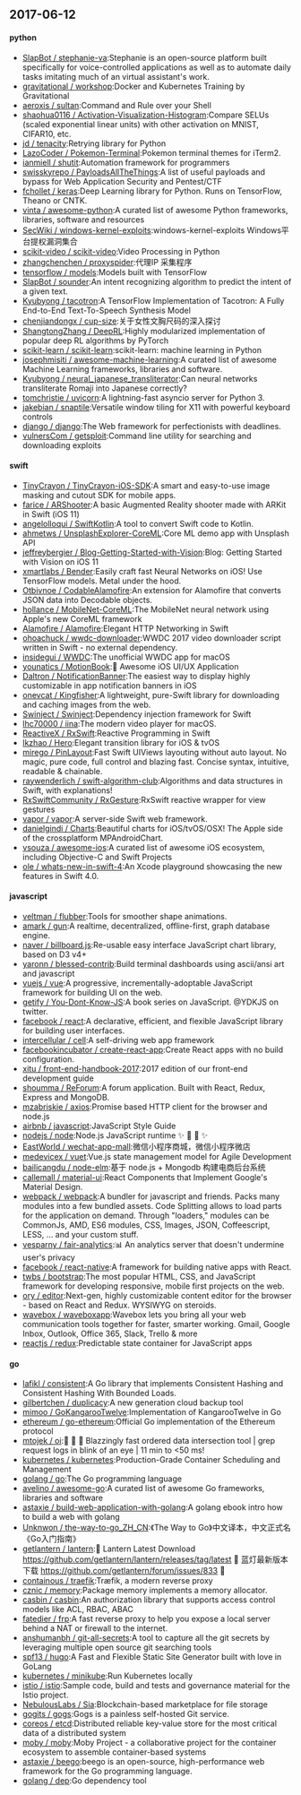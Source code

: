 ## 2017-06-12

#### python
* [SlapBot / stephanie-va](https://github.com/SlapBot/stephanie-va):Stephanie is an open-source platform built specifically for voice-controlled applications as well as to automate daily tasks imitating much of an virtual assistant's work.
* [gravitational / workshop](https://github.com/gravitational/workshop):Docker and Kubernetes Training by Gravitational
* [aeroxis / sultan](https://github.com/aeroxis/sultan):Command and Rule over your Shell
* [shaohua0116 / Activation-Visualization-Histogram](https://github.com/shaohua0116/Activation-Visualization-Histogram):Compare SELUs (scaled exponential linear units) with other activation on MNIST, CIFAR10, etc.
* [jd / tenacity](https://github.com/jd/tenacity):Retrying library for Python
* [LazoCoder / Pokemon-Terminal](https://github.com/LazoCoder/Pokemon-Terminal):Pokemon terminal themes for iTerm2.
* [ianmiell / shutit](https://github.com/ianmiell/shutit):Automation framework for programmers
* [swisskyrepo / PayloadsAllTheThings](https://github.com/swisskyrepo/PayloadsAllTheThings):A list of useful payloads and bypass for Web Application Security and Pentest/CTF
* [fchollet / keras](https://github.com/fchollet/keras):Deep Learning library for Python. Runs on TensorFlow, Theano or CNTK.
* [vinta / awesome-python](https://github.com/vinta/awesome-python):A curated list of awesome Python frameworks, libraries, software and resources
* [SecWiki / windows-kernel-exploits](https://github.com/SecWiki/windows-kernel-exploits):windows-kernel-exploits Windows平台提权漏洞集合
* [scikit-video / scikit-video](https://github.com/scikit-video/scikit-video):Video Processing in Python
* [zhangchenchen / proxyspider](https://github.com/zhangchenchen/proxyspider):代理IP 采集程序
* [tensorflow / models](https://github.com/tensorflow/models):Models built with TensorFlow
* [SlapBot / sounder](https://github.com/SlapBot/sounder):An intent recognizing algorithm to predict the intent of a given text.
* [Kyubyong / tacotron](https://github.com/Kyubyong/tacotron):A TensorFlow Implementation of Tacotron: A Fully End-to-End Text-To-Speech Synthesis Model
* [chenjiandongx / cup-size](https://github.com/chenjiandongx/cup-size):关于女性文胸尺码的深入探讨
* [ShangtongZhang / DeepRL](https://github.com/ShangtongZhang/DeepRL):Highly modularized implementation of popular deep RL algorithms by PyTorch
* [scikit-learn / scikit-learn](https://github.com/scikit-learn/scikit-learn):scikit-learn: machine learning in Python
* [josephmisiti / awesome-machine-learning](https://github.com/josephmisiti/awesome-machine-learning):A curated list of awesome Machine Learning frameworks, libraries and software.
* [Kyubyong / neural_japanese_transliterator](https://github.com/Kyubyong/neural_japanese_transliterator):Can neural networks transliterate Romaji into Japanese correctly?
* [tomchristie / uvicorn](https://github.com/tomchristie/uvicorn):A lightning-fast asyncio server for Python 3.
* [jakebian / snaptile](https://github.com/jakebian/snaptile):Versatile window tiling for X11 with powerful keyboard controls
* [django / django](https://github.com/django/django):The Web framework for perfectionists with deadlines.
* [vulnersCom / getsploit](https://github.com/vulnersCom/getsploit):Command line utility for searching and downloading exploits

#### swift
* [TinyCrayon / TinyCrayon-iOS-SDK](https://github.com/TinyCrayon/TinyCrayon-iOS-SDK):A smart and easy-to-use image masking and cutout SDK for mobile apps.
* [farice / ARShooter](https://github.com/farice/ARShooter):A basic Augmented Reality shooter made with ARKit in Swift (iOS 11)
* [angelolloqui / SwiftKotlin](https://github.com/angelolloqui/SwiftKotlin):A tool to convert Swift code to Kotlin.
* [ahmetws / UnsplashExplorer-CoreML](https://github.com/ahmetws/UnsplashExplorer-CoreML):Core ML demo app with Unsplash API
* [jeffreybergier / Blog-Getting-Started-with-Vision](https://github.com/jeffreybergier/Blog-Getting-Started-with-Vision):Blog: Getting Started with Vision on iOS 11
* [xmartlabs / Bender](https://github.com/xmartlabs/Bender):Easily craft fast Neural Networks on iOS! Use TensorFlow models. Metal under the hood.
* [Otbivnoe / CodableAlamofire](https://github.com/Otbivnoe/CodableAlamofire):An extension for Alamofire that converts JSON data into Decodable objects.
* [hollance / MobileNet-CoreML](https://github.com/hollance/MobileNet-CoreML):The MobileNet neural network using Apple's new CoreML framework
* [Alamofire / Alamofire](https://github.com/Alamofire/Alamofire):Elegant HTTP Networking in Swift
* [ohoachuck / wwdc-downloader](https://github.com/ohoachuck/wwdc-downloader):WWDC 2017 video downloader script written in Swift - no external dependency.
* [insidegui / WWDC](https://github.com/insidegui/WWDC):The unofficial WWDC app for macOS
* [younatics / MotionBook](https://github.com/younatics/MotionBook):📖 Awesome iOS UI/UX Application
* [Daltron / NotificationBanner](https://github.com/Daltron/NotificationBanner):The easiest way to display highly customizable in app notification banners in iOS
* [onevcat / Kingfisher](https://github.com/onevcat/Kingfisher):A lightweight, pure-Swift library for downloading and caching images from the web.
* [Swinject / Swinject](https://github.com/Swinject/Swinject):Dependency injection framework for Swift
* [lhc70000 / iina](https://github.com/lhc70000/iina):The modern video player for macOS.
* [ReactiveX / RxSwift](https://github.com/ReactiveX/RxSwift):Reactive Programming in Swift
* [lkzhao / Hero](https://github.com/lkzhao/Hero):Elegant transition library for iOS & tvOS
* [mirego / PinLayout](https://github.com/mirego/PinLayout):Fast Swift UIViews layouting without auto layout. No magic, pure code, full control and blazing fast. Concise syntax, intuitive, readable & chainable.
* [raywenderlich / swift-algorithm-club](https://github.com/raywenderlich/swift-algorithm-club):Algorithms and data structures in Swift, with explanations!
* [RxSwiftCommunity / RxGesture](https://github.com/RxSwiftCommunity/RxGesture):RxSwift reactive wrapper for view gestures
* [vapor / vapor](https://github.com/vapor/vapor):A server-side Swift web framework.
* [danielgindi / Charts](https://github.com/danielgindi/Charts):Beautiful charts for iOS/tvOS/OSX! The Apple side of the crossplatform MPAndroidChart.
* [vsouza / awesome-ios](https://github.com/vsouza/awesome-ios):A curated list of awesome iOS ecosystem, including Objective-C and Swift Projects
* [ole / whats-new-in-swift-4](https://github.com/ole/whats-new-in-swift-4):An Xcode playground showcasing the new features in Swift 4.0.

#### javascript
* [veltman / flubber](https://github.com/veltman/flubber):Tools for smoother shape animations.
* [amark / gun](https://github.com/amark/gun):A realtime, decentralized, offline-first, graph database engine.
* [naver / billboard.js](https://github.com/naver/billboard.js):Re-usable easy interface JavaScript chart library, based on D3 v4+
* [yaronn / blessed-contrib](https://github.com/yaronn/blessed-contrib):Build terminal dashboards using ascii/ansi art and javascript
* [vuejs / vue](https://github.com/vuejs/vue):A progressive, incrementally-adoptable JavaScript framework for building UI on the web.
* [getify / You-Dont-Know-JS](https://github.com/getify/You-Dont-Know-JS):A book series on JavaScript. @YDKJS on twitter.
* [facebook / react](https://github.com/facebook/react):A declarative, efficient, and flexible JavaScript library for building user interfaces.
* [intercellular / cell](https://github.com/intercellular/cell):A self-driving web app framework
* [facebookincubator / create-react-app](https://github.com/facebookincubator/create-react-app):Create React apps with no build configuration.
* [xitu / front-end-handbook-2017](https://github.com/xitu/front-end-handbook-2017):2017 edition of our front-end development guide
* [shoumma / ReForum](https://github.com/shoumma/ReForum):A forum application. Built with React, Redux, Express and MongoDB.
* [mzabriskie / axios](https://github.com/mzabriskie/axios):Promise based HTTP client for the browser and node.js
* [airbnb / javascript](https://github.com/airbnb/javascript):JavaScript Style Guide
* [nodejs / node](https://github.com/nodejs/node):Node.js JavaScript runtime ✨ 🐢 🚀 ✨
* [EastWorld / wechat-app-mall](https://github.com/EastWorld/wechat-app-mall):微信小程序商城，微信小程序微店
* [medevicex / vuet](https://github.com/medevicex/vuet):Vue.js state management model for Agile Development
* [bailicangdu / node-elm](https://github.com/bailicangdu/node-elm):基于 node.js + Mongodb 构建电商后台系统
* [callemall / material-ui](https://github.com/callemall/material-ui):React Components that Implement Google's Material Design.
* [webpack / webpack](https://github.com/webpack/webpack):A bundler for javascript and friends. Packs many modules into a few bundled assets. Code Splitting allows to load parts for the application on demand. Through "loaders," modules can be CommonJs, AMD, ES6 modules, CSS, Images, JSON, Coffeescript, LESS, ... and your custom stuff.
* [vesparny / fair-analytics](https://github.com/vesparny/fair-analytics):📊 An analytics server that doesn't undermine user's privacy
* [facebook / react-native](https://github.com/facebook/react-native):A framework for building native apps with React.
* [twbs / bootstrap](https://github.com/twbs/bootstrap):The most popular HTML, CSS, and JavaScript framework for developing responsive, mobile first projects on the web.
* [ory / editor](https://github.com/ory/editor):Next-gen, highly customizable content editor for the browser - based on React and Redux. WYSIWYG on steroids.
* [wavebox / waveboxapp](https://github.com/wavebox/waveboxapp):Wavebox lets you bring all your web communication tools together for faster, smarter working. Gmail, Google Inbox, Outlook, Office 365, Slack, Trello & more
* [reactjs / redux](https://github.com/reactjs/redux):Predictable state container for JavaScript apps

#### go
* [lafikl / consistent](https://github.com/lafikl/consistent):A Go library that implements Consistent Hashing and Consistent Hashing With Bounded Loads.
* [gilbertchen / duplicacy](https://github.com/gilbertchen/duplicacy):A new generation cloud backup tool
* [mimoo / GoKangarooTwelve](https://github.com/mimoo/GoKangarooTwelve):Implementation of KangarooTwelve in Go
* [ethereum / go-ethereum](https://github.com/ethereum/go-ethereum):Official Go implementation of the Ethereum protocol
* [mtojek / oi](https://github.com/mtojek/oi):🚀 🚀 🚀 Blazzingly fast ordered data intersection tool | grep request logs in blink of an eye | 11 min to <50 ms!
* [kubernetes / kubernetes](https://github.com/kubernetes/kubernetes):Production-Grade Container Scheduling and Management
* [golang / go](https://github.com/golang/go):The Go programming language
* [avelino / awesome-go](https://github.com/avelino/awesome-go):A curated list of awesome Go frameworks, libraries and software
* [astaxie / build-web-application-with-golang](https://github.com/astaxie/build-web-application-with-golang):A golang ebook intro how to build a web with golang
* [Unknwon / the-way-to-go_ZH_CN](https://github.com/Unknwon/the-way-to-go_ZH_CN):《The Way to Go》中文译本，中文正式名《Go入门指南》
* [getlantern / lantern](https://github.com/getlantern/lantern):🔴 Lantern Latest Download https://github.com/getlantern/lantern/releases/tag/latest 🔴 蓝灯最新版本下载 https://github.com/getlantern/forum/issues/833 🔴
* [containous / traefik](https://github.com/containous/traefik):Træfik, a modern reverse proxy
* [cznic / memory](https://github.com/cznic/memory):Package memory implements a memory allocator.
* [casbin / casbin](https://github.com/casbin/casbin):An authorization library that supports access control models like ACL, RBAC, ABAC
* [fatedier / frp](https://github.com/fatedier/frp):A fast reverse proxy to help you expose a local server behind a NAT or firewall to the internet.
* [anshumanbh / git-all-secrets](https://github.com/anshumanbh/git-all-secrets):A tool to capture all the git secrets by leveraging multiple open source git searching tools
* [spf13 / hugo](https://github.com/spf13/hugo):A Fast and Flexible Static Site Generator built with love in GoLang
* [kubernetes / minikube](https://github.com/kubernetes/minikube):Run Kubernetes locally
* [istio / istio](https://github.com/istio/istio):Sample code, build and tests and governance material for the Istio project.
* [NebulousLabs / Sia](https://github.com/NebulousLabs/Sia):Blockchain-based marketplace for file storage
* [gogits / gogs](https://github.com/gogits/gogs):Gogs is a painless self-hosted Git service.
* [coreos / etcd](https://github.com/coreos/etcd):Distributed reliable key-value store for the most critical data of a distributed system
* [moby / moby](https://github.com/moby/moby):Moby Project - a collaborative project for the container ecosystem to assemble container-based systems
* [astaxie / beego](https://github.com/astaxie/beego):beego is an open-source, high-performance web framework for the Go programming language.
* [golang / dep](https://github.com/golang/dep):Go dependency tool
